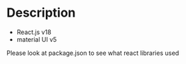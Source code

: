 # Description

- React.js v18
- material UI v5

Please look at package.json to see what react libraries used
